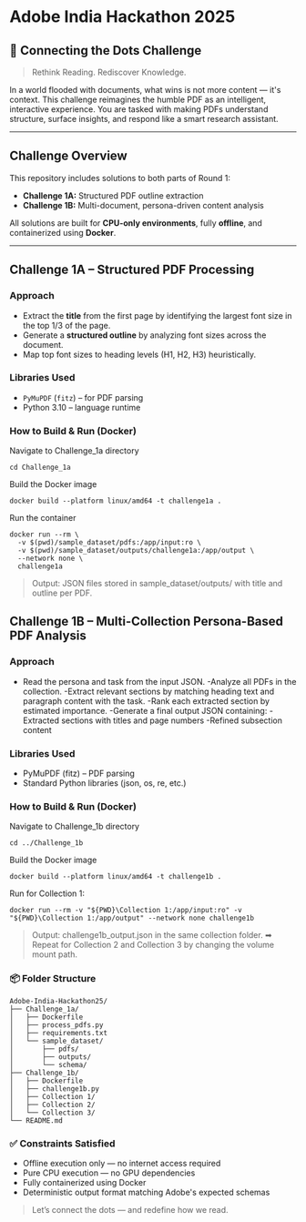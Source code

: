 # Adobe India Hackathon 2025

## 🚀 Connecting the Dots Challenge

> Rethink Reading. Rediscover Knowledge.

In a world flooded with documents, what wins is not more content — it's context. This challenge reimagines the humble PDF as an intelligent, interactive experience. You are tasked with making PDFs understand structure, surface insights, and respond like a smart research assistant.

---

##  Challenge Overview

This repository includes solutions to both parts of Round 1:

- **Challenge 1A:** Structured PDF outline extraction
- **Challenge 1B:** Multi-document, persona-driven content analysis

All solutions are built for **CPU-only environments**, fully **offline**, and containerized using **Docker**.

---

##  Challenge 1A – Structured PDF Processing

###  Approach

- Extract the **title** from the first page by identifying the largest font size in the top 1/3 of the page.
- Generate a **structured outline** by analyzing font sizes across the document.
- Map top font sizes to heading levels (H1, H2, H3) heuristically.

###  Libraries Used

- `PyMuPDF` (`fitz`) – for PDF parsing
- Python 3.10 – language runtime

###  How to Build & Run (Docker)


 Navigate to Challenge_1a directory
```
cd Challenge_1a
```
 Build the Docker image
```
docker build --platform linux/amd64 -t challenge1a .
```

 Run the container
```
docker run --rm \
  -v $(pwd)/sample_dataset/pdfs:/app/input:ro \
  -v $(pwd)/sample_dataset/outputs/challenge1a:/app/output \
  --network none \
  challenge1a

```
>  Output: JSON files stored in sample_dataset/outputs/ with title and outline per PDF.

##  Challenge 1B – Multi-Collection Persona-Based PDF Analysis
###  Approach
- Read the persona and task from the input JSON.
-Analyze all PDFs in the collection.
-Extract relevant sections by matching heading text and paragraph content with the task.
-Rank each extracted section by estimated importance.
-Generate a final output JSON containing:
-Extracted sections with titles and page numbers
-Refined subsection content

###  Libraries Used
- PyMuPDF (fitz) – PDF parsing
- Standard Python libraries (json, os, re, etc.)

###  How to Build & Run (Docker)
 Navigate to Challenge_1b directory
```
cd ../Challenge_1b
```

 Build the Docker image
```
docker build --platform linux/amd64 -t challenge1b .
```
 Run for Collection 1:
```
docker run --rm -v "${PWD}\Collection 1:/app/input:ro" -v "${PWD}\Collection 1:/app/output" --network none challenge1b

```
> Output: challenge1b_output.json in the same collection folder.
>➡ Repeat for Collection 2 and Collection 3 by changing the volume mount path.

### 📦 Folder Structure
```
Adobe-India-Hackathon25/
├── Challenge_1a/
│   ├── Dockerfile
│   ├── process_pdfs.py
│   ├── requirements.txt
│   └── sample_dataset/
│       ├── pdfs/
│       ├── outputs/
│       └── schema/
├── Challenge_1b/
│   ├── Dockerfile
│   ├── challenge1b.py
│   ├── Collection 1/
│   ├── Collection 2/
│   └── Collection 3/
└── README.md
```
### ✅ Constraints Satisfied
-  Offline execution only — no internet access required
-  Pure CPU execution — no GPU dependencies
-  Fully containerized using Docker
-  Deterministic output format matching Adobe's expected schemas

> Let’s connect the dots — and redefine how we read.
